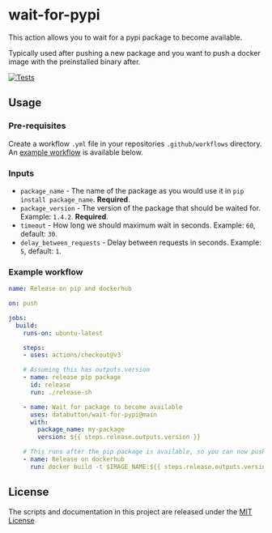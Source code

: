 # wait-for-pypi

This action allows you to wait for a pypi package to become available.

Typically used after pushing a new package and you want to push a docker image with the preinstalled binary after.

[![Tests](https://github.com/databutton/wait-for-pypi-action/actions/workflows/test.yml/badge.svg)](https://github.com/databutton/wait-for-pypi-action/actions/workflows/test.yml)
## Usage

### Pre-requisites
Create a workflow `.yml` file in your repositories `.github/workflows` directory. An [example workflow](#example-workflow) is available below.

### Inputs

* `package_name` - The name of the package as you would use it in `pip install package_name`. **Required**.
* `package_version` - The version of the package that should be waited for. Example: `1.4.2`. **Required**.
* `timeout` - How long we should maximum wait in seconds. Example: `60`, default: `30`.
* `delay_between_requests` - Delay between requests in seconds. Example: `5`, default: `1`.

### Example workflow

```yaml
name: Release on pip and dockerhub

on: push

jobs:
  build:
    runs-on: ubuntu-latest

    steps:
    - uses: actions/checkout@v3

    # Assuming this has outputs.version
    - name: release pip package
      id: release
      run: ./release-sh

    - name: Wait for package to become available
      uses: databutton/wait-for-pypi@main
      with:
        package_name: my-package
        version: ${{ steps.release.outputs.version }}

    # This runs after the pip package is available, so you can now push the docker image
    - name: Release on dockerhub
      run: docker build -t $IMAGE_NAME:${{ steps.release.outputs.version }}

```

## License
The scripts and documentation in this project are released under the [MIT License](LICENSE)